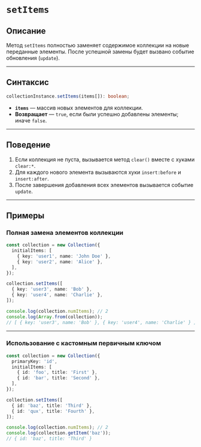 # `setItems`

## Описание

Метод `setItems` полностью заменяет содержимое коллекции на новые переданные элементы.
После успешной замены будет вызвано событие обновления (`update`).

---

## Синтаксис

```ts
collectionInstance.setItems(items[]): boolean;
```

- **`items`** — массив новых элементов для коллекции.
- **Возвращает** — `true`, если были успешно добавлены элементы; иначе `false`.

---

## Поведение

1. Если коллекция не пуста, вызывается метод `clear()` вместе с хуками `clear:*`.
2. Для каждого нового элемента вызываются хуки `insert:before` и `insert:after`.
3. После завершения добавления всех элементов вызывается событие `update`.

---

## Примеры

### Полная замена элементов коллекции

```ts
const collection = new Collection({
  initialItems: [
    { key: 'user1', name: 'John Doe' },
    { key: 'user2', name: 'Alice' },
  ],
});

collection.setItems([
  { key: 'user3', name: 'Bob' },
  { key: 'user4', name: 'Charlie' },
]);

console.log(collection.numItems); // 2
console.log(Array.from(collection));
// [ { key: 'user3', name: 'Bob' }, { key: 'user4', name: 'Charlie' } ]
```

---

### Использование с кастомным первичным ключом

```ts
const collection = new Collection({
  primaryKey: 'id',
  initialItems: [
    { id: 'foo', title: 'First' },
    { id: 'bar', title: 'Second' },
  ],
});

collection.setItems([
  { id: 'baz', title: 'Third' },
  { id: 'qux', title: 'Fourth' },
]);

console.log(collection.numItems); // 2
console.log(collection.getItem('baz'));
// { id: 'baz', title: 'Third' }
```
